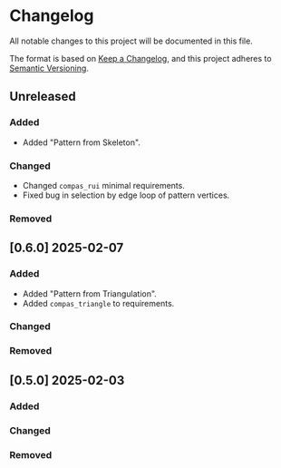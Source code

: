 # Changelog

All notable changes to this project will be documented in this file.

The format is based on [Keep a Changelog](https://keepachangelog.com/en/1.0.0/),
and this project adheres to [Semantic Versioning](https://semver.org/spec/v2.0.0.html).

## Unreleased

### Added

* Added "Pattern from Skeleton".

### Changed

* Changed `compas_rui` minimal requirements.
* Fixed bug in selection by edge loop of pattern vertices.

### Removed


## [0.6.0] 2025-02-07

### Added

* Added "Pattern from Triangulation".
* Added `compas_triangle` to requirements.

### Changed

### Removed


## [0.5.0] 2025-02-03

### Added

### Changed

### Removed
